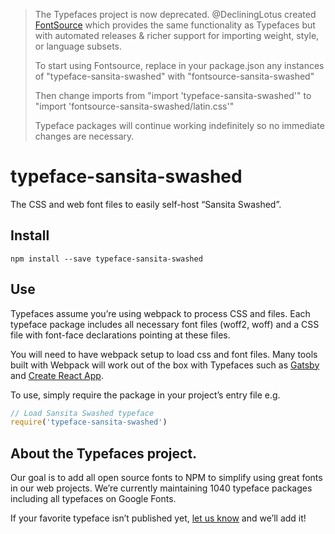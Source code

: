 >The Typefaces project is now deprecated. @DecliningLotus created
[FontSource](https://github.com/fontsource/fontsource) which provides the
same functionality as Typefaces but with automated releases & richer
support for importing weight, style, or language subsets.
>
>To start using Fontsource, replace in your package.json any instances of
"typeface-sansita-swashed" with "fontsource-sansita-swashed"
>
> Then change imports from "import 'typeface-sansita-swashed'" to "import 'fontsource-sansita-swashed/latin.css'"
>
>Typeface packages will continue working indefinitely so no immediate
>changes are necessary.

# typeface-sansita-swashed

The CSS and web font files to easily self-host “Sansita Swashed”.

## Install

`npm install --save typeface-sansita-swashed`

## Use

Typefaces assume you’re using webpack to process CSS and files. Each typeface
package includes all necessary font files (woff2, woff) and a CSS file with
font-face declarations pointing at these files.

You will need to have webpack setup to load css and font files. Many tools built
with Webpack will work out of the box with Typefaces such as [Gatsby](https://github.com/gatsbyjs/gatsby)
and [Create React App](https://github.com/facebookincubator/create-react-app).

To use, simply require the package in your project’s entry file e.g.

```javascript
// Load Sansita Swashed typeface
require('typeface-sansita-swashed')
```

## About the Typefaces project.

Our goal is to add all open source fonts to NPM to simplify using great fonts in
our web projects. We’re currently maintaining 1040 typeface packages
including all typefaces on Google Fonts.

If your favorite typeface isn’t published yet, [let us know](https://github.com/KyleAMathews/typefaces)
and we’ll add it!
